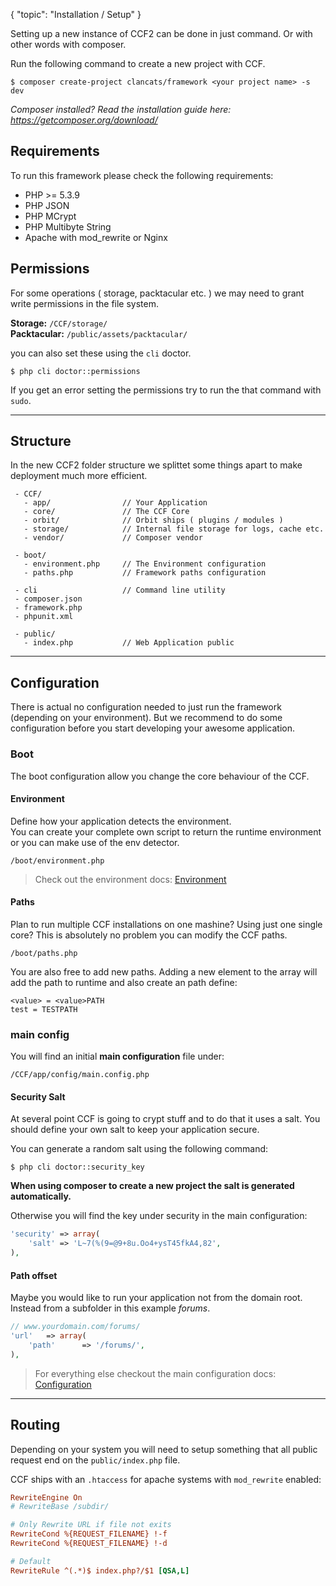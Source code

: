 {
	"topic": "Installation / Setup"
}

Setting up a new instance of CCF2 can be done in just command. Or with other words with composer.

Run the following command to create a new project with CCF.

```
$ composer create-project clancats/framework <your project name> -s dev
```

_Composer installed? Read the installation guide here: https://getcomposer.org/download/_

## Requirements

To run this framework please check the following requirements:

 * PHP >= 5.3.9
 * PHP JSON
 * PHP MCrypt
 * PHP Multibyte String
 * Apache with mod_rewrite or Nginx

## Permissions

For some operations ( storage, packtacular etc. ) we may need to grant write permissions in the file system. 

**Storage:** `/CCF/storage/`<br/>
**Packtacular:** `/public/assets/packtacular/`

you can also set these using the `cli` doctor.

```
$ php cli doctor::permissions
```

If you get an error setting the permissions try to run the that command with `sudo`.

---

## Structure

In the new CCF2 folder structure we splittet some things apart to make deployment much more efficient.<br/>


```
 - CCF/
   - app/                // Your Application 
   - core/               // The CCF Core
   - orbit/              // Orbit ships ( plugins / modules ) 
   - storage/            // Internal file storage for logs, cache etc.
   - vendor/             // Composer vendor

 - boot/
   - environment.php     // The Environment configuration
   - paths.php           // Framework paths configuration

 - cli                   // Command line utility
 - composer.json
 - framework.php
 - phpunit.xml

 - public/
   - index.php           // Web Application public
```

---

## Configuration

There is actual no configuration needed to just run the framework (depending on your environment). But we recommend to do some configuration before you start developing your awesome application.

### Boot

The boot configuration allow you change the core behaviour of the CCF.

#### Environment

Define how your application detects the environment.<br />
You can create your complete own script to return the runtime environment or you can make use of the env detector.

```
/boot/environment.php
```

> Check out the environment docs: [Environment](/docs/application/environment)

#### Paths

Plan to run multiple CCF installations on one mashine? Using just one single core? This is absolutely no problem you can modify the CCF paths. 

```
/boot/paths.php
```

You are also free to add new paths. Adding a new element to the array will add the path to runtime and also create an path define:

```
<value> = <value>PATH
test = TESTPATH
```

### main config

You will find an initial **main configuration** file under:

```
/CCF/app/config/main.config.php
```

#### Security Salt

At several point CCF is going to crypt stuff and to do that it uses a salt. You should define your own salt to keep your application secure.

You can generate a random salt using the following command:

```
$ php cli doctor::security_key
```

**When using composer to create a new project the salt is generated automatically.**

Otherwise you will find the key under security in the main configuration:

```php
'security' => array(
    'salt' => 'L~7(%(9=@9+8u.Oo4+ysT45fkA4,82',
),
```

#### Path offset

Maybe you would like to run your application not from the domain root. Instead from a subfolder in this example *forums*.

```php
// www.yourdomain.com/forums/
'url'	=> array(
    'path'		=> '/forums/',
),
```

> For everything else checkout the main configuration docs: [Configuration](/docs/application/main_configuration/)

---

## Routing

Depending on your system you will need to setup something that all public request end on the `public/index.php` file.

CCF ships with an `.htaccess` for apache systems with `mod_rewrite` enabled:

```ini
RewriteEngine On
# RewriteBase /subdir/

# Only Rewrite URL if file not exits
RewriteCond %{REQUEST_FILENAME} !-f
RewriteCond %{REQUEST_FILENAME} !-d

# Default
RewriteRule ^(.*)$ index.php?/$1 [QSA,L]
```